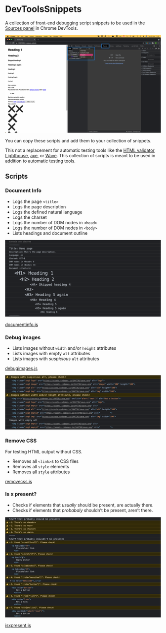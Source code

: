 # DevToolsSnippets

A collection of front-end debugging script snippets to be used in the [Sources panel](https://developer.chrome.com/docs/devtools/javascript/sources/) in Chrome DevTools.

![The “Snippets” section highlighted in the sources panel in Chrome DevTools](assets/sourcespanel.png)

You can copy these scripts and add them to your collection of snippets.

This not a replacement for automatic testing tools like the [HTML validator](https://validator.w3.org/), [Lighthouse](https://web.dev/measure/?gclid=Cj0KCQjw9_mDBhCGARIsAN3PaFP31wNLbJyN8-iNzbOLDsGQOnIszfGveSQlruMFM5ebkT4IL1Uh574aAmIuEALw_wcB), [axe](https://www.deque.com/axe/), or [Wave](https://wave.webaim.org/). This collection of scripts is meant to be used in addition to automatic testing tools.

## Scripts
### Document Info

* Logs the page `<title>`
* Logs the page description
* Logs the defined natural language
* Logs the charset 
* Logs the number of DOM nodes in `<head>`
* Logs the number of DOM nodes in `<body>`
* Lists headings and document outline

![Demo output of the basic document information, including the heading outline that shows empty and skipped headings](assets/docinfo.png)

[documentinfo.js](documentinfo/documentinfo.js)
### Debug images

* Lists images without `width` and/or `height` attributes
* Lists images with empty `alt` attributes
* Lists images with _suspicious_  `alt` attributes

[debugimages.js](debugimages/debugimages.js)

![Demo output of the image debugging script that lists images with suspicious and empty alts and images with missing width or height attributes](assets/imagedebug.png)

### Remove CSS

For testing HTML output without CSS.

* Removes all `<link>`s to CSS files
* Removes all `style` elements
* Removes all `style` attributes

[removecss.js](removecss/removecss.js)

### Is x present?

* Checks if elements that _usually_ should be present, are actually there.
* Checks if elements that _probabaly_ shouldn’t be present, aren’t there.


![Demo output of the “Is x present?” script that lists a bunch of warning related to malformed HTML](assets/isxpresent.png)

[isxpresent.js](isxpresent/isxpresent.js)

